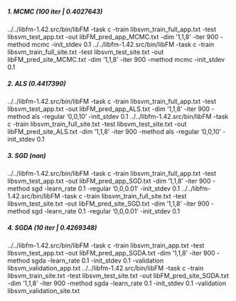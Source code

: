 ﻿##### 1. MCMC (100 iter | 0.4027643)
../../libfm-1.42.src/bin/libFM -task c -train libsvm_train_full_app.txt -test libsvm_test_app.txt -out libFM_pred_app_MCMC.txt -dim ’1,1,8’ -iter 900 -method mcmc -init_stdev 0.1
../../libfm-1.42.src/bin/libFM -task c -train libsvm_train_full_site.txt -test libsvm_test_site.txt -out libFM_pred_site_MCMC.txt -dim ’1,1,8’ -iter 900 -method mcmc -init_stdev 0.1

##### 2. ALS (0.4417390)
../../libfm-1.42.src/bin/libFM -task c -train libsvm_train_full_app.txt -test libsvm_test_app.txt -out libFM_pred_app_ALS.txt -dim ’1,1,8’ -iter 900 -method als -regular ’0,0,10’ -init_stdev 0.1
../../libfm-1.42.src/bin/libFM -task c -train libsvm_train_full_site.txt -test libsvm_test_site.txt -out libFM_pred_site_ALS.txt -dim ’1,1,8’ -iter 900 -method als -regular ’0,0,10’ -init_stdev 0.1

##### 3. SGD (nan)
../../libfm-1.42.src/bin/libFM -task c -train libsvm_train_full_app.txt -test libsvm_test_app.txt -out libFM_pred_app_SGD.txt -dim ’1,1,8’ -iter 900 -method sgd -learn_rate 0.1 -regular ’0,0,0.01’ -init_stdev 0.1
../../libfm-1.42.src/bin/libFM -task c -train libsvm_train_full_site.txt -test libsvm_test_site.txt -out libFM_pred_site_SGD.txt -dim ’1,1,8’ -iter 900 -method sgd -learn_rate 0.1 -regular ’0,0,0.01’ -init_stdev 0.1

##### 4. SGDA (10 iter | 0.4269348)
../../libfm-1.42.src/bin/libFM -task c -train libsvm_train_app.txt -test libsvm_test_app.txt -out libFM_pred_app_SGDA.txt -dim ’1,1,8’ -iter 900 -method sgda -learn_rate 0.1 -init_stdev 0.1 -validation libsvm_validation_app.txt
../../libfm-1.42.src/bin/libFM -task c -train libsvm_train_site.txt -test libsvm_test_site.txt -out libFM_pred_site_SGDA.txt -dim ’1,1,8’ -iter 900 -method sgda -learn_rate 0.1 -init_stdev 0.1 -validation libsvm_validation_site.txt